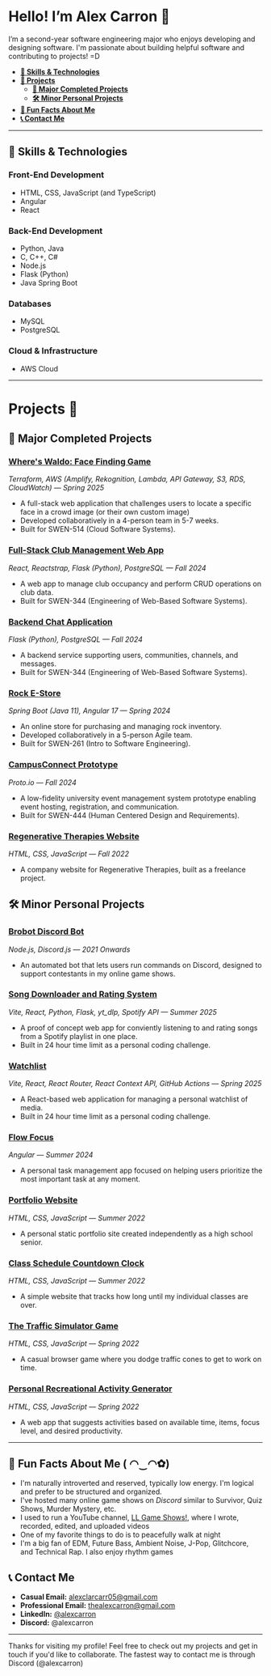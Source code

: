 
# Hello! I’m Alex Carron 👋

I’m a second-year software engineering major who enjoys developing and designing software. I'm passionate about building helpful software and contributing to projects! =D

- **[🌳 Skills & Technologies](#-skills--technologies)**
- **[📂 Projects](#projects-)**
  - **[🌟 Major Completed Projects](#-major-completed-projects)**
  - **[🛠 Minor Personal Projects](#-minor-personal-projects)**
- **[🎉 Fun Facts About Me](#-fun-facts-about-me-u)**
- **[📞 Contact Me](#-contact-me)**

---

## 🌳 Skills & Technologies
### Front-End Development
- HTML, CSS, JavaScript (and TypeScript)  
- Angular  
- React  

### Back-End Development
- Python, Java  
- C, C++, C#
- Node.js  
- Flask (Python)  
- Java Spring Boot  

### Databases  
- MySQL  
- PostgreSQL  

### Cloud & Infrastructure  
- AWS Cloud

---

# Projects 📂
## 🌟 Major Completed Projects
### [Where's Waldo: Face Finding Game](https://github.com/514-2245-2-team-6/terraform-infastructure) 
*Terraform, AWS (Amplify, Rekognition, Lambda, API Gateway, S3, RDS, CloudWatch) — Spring 2025* 
- A full-stack web application that challenges users to locate a specific face in a crowd image (or their own custom image)
- Developed collaboratively in a 4-person team in 5-7 weeks.
- Built for SWEN-514 (Cloud Software Systems).

### [Full-Stack Club Management Web App](https://github.com/alexcarron/club-occupancy-manager) 
*React, Reactstrap, Flask (Python), PostgreSQL — Fall 2024* 
- A web app to manage club occupancy and perform CRUD operations on club data.
- Built for SWEN-344 (Engineering of Web-Based Software Systems).

### [Backend Chat Application](https://github.com/alexcarron/chat-server) 
*Flask (Python), PostgreSQL — Fall 2024*  
- A backend service supporting users, communities, channels, and messages.
- Built for SWEN-344 (Engineering of Web-Based Software Systems).

### [Rock E-Store](https://github.com/alexcarron/rock-estore)
*Spring Boot (Java 11), Angular 17 — Spring 2024*  
- An online store for purchasing and managing rock inventory.
- Developed collaboratively in a 5-person Agile team.
- Built for SWEN-261 (Intro to Software Engineering).

### [CampusConnect Prototype](https://github.com/alexcarron/campus-connect)
*Proto.io — Fall 2024*  
- A low-fidelity university event management system prototype enabling event hosting, registration, and communication.
- Built for SWEN-444 (Human Centered Design and Requirements).

### [Regenerative Therapies Website](https://github.com/alexcarron/regenerative-therapies/) 
*HTML, CSS, JavaScript — Fall 2022*  
- A company website for Regenerative Therapies, built as a freelance project.


## 🛠 Minor Personal Projects
### [Brobot Discord Bot](https://github.com/alexcarron/brobot)
*Node.js, Discord.js — 2021 Onwards*
- An automated bot that lets users run commands on Discord, designed to support contestants in my online game shows.

### [Song Downloader and Rating System](https://github.com/alexcarron/songrate-voter)
*Vite, React, Python, Flask, yt_dlp, Spotify API — Summer 2025*
- A proof of concept web app for conviently listening to and rating songs from a Spotify playlist in one place.
- Built in 24 hour time limit as a personal coding challenge.

### [Watchlist](https://github.com/alexcarron/watchlist/) 
*Vite, React, React Router, React Context API, GitHub Actions — Spring 2025*
- A React-based web application for managing a personal watchlist of media.
- Built in 24 hour time limit as a personal coding challenge.

### [Flow Focus](https://github.com/alexcarron/flow-focus)
*Angular — Summer 2024*  
- A personal task management app focused on helping users prioritize the most important task at any moment.

### [Portfolio Website](https://github.com/alexcarron/portfolio)
*HTML, CSS, JavaScript — Summer 2022*  
- A personal static portfolio site created independently as a high school senior.

### [Class Schedule Countdown Clock](https://github.com/alexcarron/schedule)
*HTML, CSS, JavaScript — Summer 2022*  
- A simple website that tracks how long until my individual classes are over.

### [The Traffic Simulator Game](https://github.com/alexcarron/traffic_simulator) 
*HTML, CSS, JavaScript — Spring 2022*  
- A casual browser game where you dodge traffic cones to get to work on time.

### [Personal Recreational Activity Generator](https://github.com/alexcarron/recreational-activity-generator)
*HTML, CSS, JavaScript — Spring 2022*  
- A web app that suggests activities based on available time, items, focus level, and desired productivity.

---

## 🎉 Fun Facts About Me ( ◠‿◠✿)
- I'm naturally introverted and reserved, typically low energy. I'm logical and prefer to be structured and organized.
- I've hosted many online game shows on *Discord* similar to Survivor, Quiz Shows, Murder Mystery, etc.
- I used to run a YouTube channel, [LL Game Shows!](https://youtube.com/LLGameShows), where I wrote, recorded, edited, and uploaded videos
- One of my favorite things to do is to peacefully walk at night
- I'm a big fan of EDM, Future Bass, Ambient Noise, J-Pop, Glitchcore, and Technical Rap. I also enjoy rhythm games

## 📞 Contact Me
- **Casual Email:** <a href="mailto:alexclarcarr05+github@gmail.com">alexclarcarr05@gmail.com</a>
- **Professional Email:** <a href="mailto:thealexcarron+github@gmail.com">thealexcarron@gmail.com</a>
- **LinkedIn:** [@alexcarron](https://www.linkedin.com/in/alexcarron/)
- **Discord:** @alexcarron

---

Thanks for visiting my profile! Feel free to check out my projects and get in touch if you'd like to collaborate. The fastest way to contact me is through Discord (@alexcarron)

